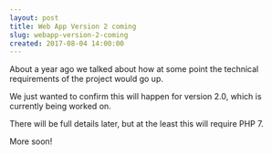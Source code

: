 ```yaml
---
layout: post
title: Web App Version 2 coming
slug: webapp-version-2-coming
created: 2017-08-04 14:00:00
---
```


About a year ago we talked about how at some point the technical requirements of the project would go up.

We just wanted to confirm this will happen for version 2.0, which is currently being worked on.

There will be full details later, but at the least this will require PHP 7.

More soon!
